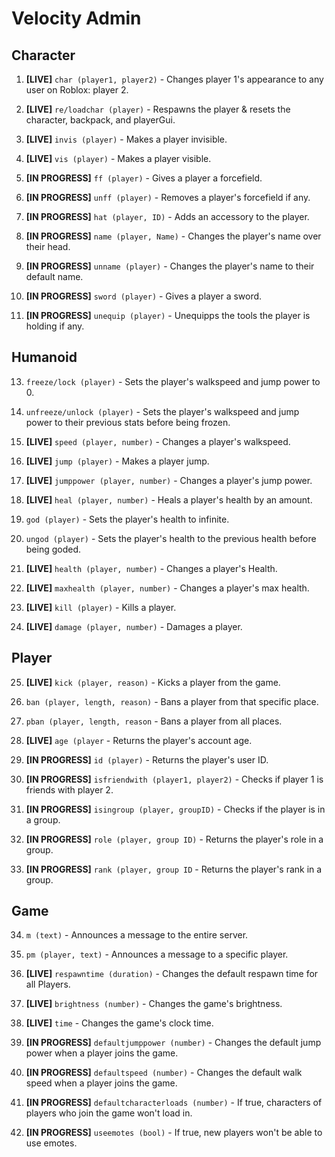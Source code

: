 # Velocity Admin

## Character

1. **[LIVE]** `char (player1, player2)` - Changes player 1's appearance to any user on Roblox: player 2.

2. **[LIVE]** `re/loadchar (player)` - Respawns the player & resets the character, backpack, and playerGui.

3. **[LIVE]** `invis (player)` - Makes a player invisible.

4. **[LIVE]** `vis (player)` - Makes a player visible.

5. **[IN PROGRESS]** `ff (player)` - Gives a player a forcefield.

6. **[IN PROGRESS]** `unff (player)` - Removes a player's forcefield if any.

7. **[IN PROGRESS]** `hat (player, ID)` - Adds an accessory to the player.

8.  **[IN PROGRESS]** `name (player, Name)` - Changes the player's name over their head.

9.  **[IN PROGRESS]** `unname (player)` - Changes the player's name to their default name.

10. **[IN PROGRESS]** `sword (player)` - Gives a player a sword.

11. **[IN PROGRESS]** `unequip (player)` - Unequipps the tools the player is holding if any.

## Humanoid

13. `freeze/lock (player)` - Sets the player's walkspeed and jump power to 0.

14. `unfreeze/unlock (player)` - Sets the player's walkspeed and jump power to their previous stats before being frozen.

15. **[LIVE]** `speed (player, number)` - Changes a player's walkspeed.

16. **[LIVE]** `jump (player)` - Makes a player jump.

17. **[LIVE]** `jumppower (player, number)` - Changes a player's jump power.

18. **[LIVE]** `heal (player, number)` - Heals a player's health by an amount.

19. `god (player)` - Sets the player's health to infinite.

20. `ungod (player)` - Sets the player's health to the previous health before being goded.

21. **[LIVE]** `health (player, number)` - Changes a player's Health.

22. **[LIVE]** `maxhealth (player, number)` - Changes a player's max health.

23. **[LIVE]** `kill (player)` - Kills a player.

24. **[LIVE]** `damage (player, number)` - Damages a player.

## Player

25. **[LIVE]** `kick (player, reason)` - Kicks a player from the game.

26. `ban (player, length, reason)` - Bans a player from that specific place.

27. `pban (player, length, reason` - Bans a player from all places.

28. **[LIVE]** `age (player` - Returns the player's account age.

29. **[IN PROGRESS]** `id (player)` - Returns the player's user ID.

30. **[IN PROGRESS]** `isfriendwith (player1, player2)` - Checks if player 1 is friends with player 2.

31. **[IN PROGRESS]** `isingroup (player, groupID)` - Checks if the player is in a group.

32. **[IN PROGRESS]** `role (player, group ID)` - Returns the player's role in a group.

33. **[IN PROGRESS]** `rank (player, group ID` - Returns the player's rank in a group.

## Game

34. `m (text)` - Announces a message to the entire server.

35. `pm (player, text)` - Announces a message to a specific player.

36. **[LIVE]** `respawntime (duration)` - Changes the default respawn time for all Players.

37. **[LIVE]** `brightness (number)` - Changes the game's brightness.

38. **[LIVE]** `time` - Changes the game's clock time.

39. **[IN PROGRESS]** `defaultjumppower (number)` - Changes the default jump power when a player joins the game.

40. **[IN PROGRESS]** `defaultspeed (number)` - Changes the default walk speed when a player joins the game.

41. **[IN PROGRESS]** `defaultcharacterloads (number)` - If true, characters of players who join the game won't load in.

42. **[IN PROGRESS]** `useemotes (bool)` - If true, new players won't be able to use emotes.